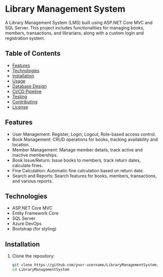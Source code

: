 # Library Management System

A Library Management System (LMS) built using ASP.NET Core MVC and SQL Server. This project includes functionalities for managing books, members, transactions, and librarians, along with a custom login and registration system.

## Table of Contents
- [Features](#features)
- [Technologies](#technologies)
- [Installation](#installation)
- [Usage](#usage)
- [Database Design](#database-design)
- [CI/CD Pipeline](#cicd-pipeline)
- [Testing](#testing)
- [Contributing](#contributing)
- [License](#license)

## Features
- User Management: Register, Login, Logout, Role-based access control.
- Book Management: CRUD operations for books, tracking availability and location.
- Member Management: Manage member details, track active and inactive memberships.
- Book Issue/Return: Issue books to members, track return dates, calculate fines.
- Fine Calculation: Automatic fine calculation based on return date.
- Search and Reports: Search features for books, members, transactions, and various reports.

## Technologies
- ASP.NET Core MVC
- Entity Framework Core
- SQL Server
- Azure DevOps
- Bootstrap (for styling)

## Installation
1. Clone the repository:
   ```bash
   git clone https://github.com/your-username/LibraryManagementSystem.git
   cd LibraryManagementSystem
